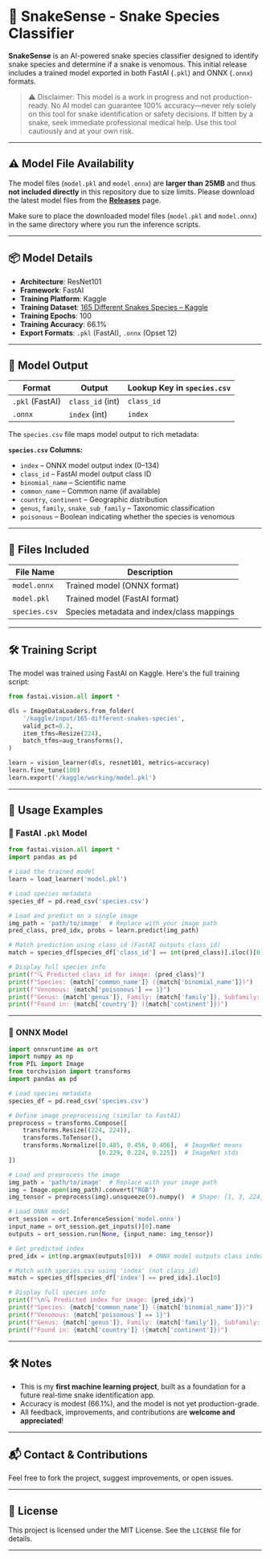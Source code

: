 # 🐍 SnakeSense - Snake Species Classifier

**SnakeSense** is an AI-powered snake species classifier designed to identify snake species and determine if a snake is venomous. This initial release includes a trained model exported in both FastAI (`.pkl`) and ONNX (`.onnx`) formats.

> ⚠️ Disclaimer: This model is a work in progress and not production-ready. No AI model can guarantee 100% accuracy—never rely solely on this tool for snake identification or safety decisions. If bitten by a snake, seek immediate professional medical help. Use this tool cautiously and at your own risk.
---

## ⚠️ Model File Availability

The model files (`model.pkl` and `model.onnx`) are **larger than 25MB** and thus **not included directly** in this repository due to size limits.
Please download the latest model files from the **[Releases](https://github.com/lostplusfound/SnakeSense/releases)** page.

Make sure to place the downloaded model files (`model.pkl` and `model.onnx`) in the same directory where you run the inference scripts.

---

## 📦 Model Details

* **Architecture**: ResNet101
* **Framework**: FastAI
* **Training Platform**: Kaggle
* **Training Dataset**: [165 Different Snakes Species – Kaggle](https://www.kaggle.com/datasets/goelyash/165-different-snakes-species)
* **Training Epochs**: 100
* **Training Accuracy**: 66.1%
* **Export Formats**: `.pkl` (FastAI), `.onnx` (Opset 12)

---

## 🧠 Model Output

| Format          | Output           | Lookup Key in `species.csv` |
| --------------- | ---------------- | --------------------------- |
| `.pkl` (FastAI) | `class_id` (int) | `class_id`                  |
| `.onnx`         | `index` (int)    | `index`                     |

The `species.csv` file maps model output to rich metadata:

**`species.csv` Columns:**

* `index` – ONNX model output index (0–134)
* `class_id` – FastAI model output class ID
* `binomial_name` – Scientific name
* `common_name` – Common name (if available)
* `country`, `continent` – Geographic distribution
* `genus`, `family`, `snake_sub_family` – Taxonomic classification
* `poisonous` – Boolean indicating whether the species is venomous

---

## 📁 Files Included

| File Name     | Description                               |
| ------------- | ----------------------------------------- |
| `model.onnx`  | Trained model (ONNX format)               |
| `model.pkl`   | Trained model (FastAI format)             |
| `species.csv` | Species metadata and index/class mappings |

---

## 🛠️ Training Script

The model was trained using FastAI on Kaggle. Here's the full training script:

```python
from fastai.vision.all import *

dls = ImageDataLoaders.from_folder(
    '/kaggle/input/165-different-snakes-species',
    valid_pct=0.2,
    item_tfms=Resize(224),
    batch_tfms=aug_transforms(),
)

learn = vision_learner(dls, resnet101, metrics=accuracy)
learn.fine_tune(100)
learn.export('/kaggle/working/model.pkl')
```

---

## 🚀 Usage Examples

### 🔷 FastAI `.pkl` Model

```python
from fastai.vision.all import *
import pandas as pd

# Load the trained model
learn = load_learner('model.pkl')

# Load species metadata
species_df = pd.read_csv('species.csv')

# Load and predict on a single image
img_path = 'path/to/image'  # Replace with your image path
pred_class, pred_idx, probs = learn.predict(img_path)

# Match prediction using class_id (FastAI outputs class_id)
match = species_df[species_df['class_id'] == int(pred_class)].iloc()[0]

# Display full species info
print(f"🔍 Predicted class_id for image: {pred_class}")
print(f"Species: {match['common_name']} ({match['binomial_name']})")
print(f"Venomous: {match['poisonous'] == 1}")
print(f"Genus: {match['genus']}, Family: {match['family']}, Subfamily: {match['snake_sub_family']}")
print(f"Found in: {match['country']} ({match['continent']})")
```

---

### 🔶 ONNX Model

```python
import onnxruntime as ort
import numpy as np
from PIL import Image
from torchvision import transforms
import pandas as pd

# Load species metadata
species_df = pd.read_csv('species.csv')

# Define image preprocessing (similar to FastAI)
preprocess = transforms.Compose([
    transforms.Resize((224, 224)),
    transforms.ToTensor(),
    transforms.Normalize([0.485, 0.456, 0.406],  # ImageNet means
                         [0.229, 0.224, 0.225])  # ImageNet stds
])

# Load and preprocess the image
img_path = 'path/to/image'  # Replace with your image path
img = Image.open(img_path).convert("RGB")
img_tensor = preprocess(img).unsqueeze(0).numpy()  # Shape: [1, 3, 224, 224]

# Load ONNX model
ort_session = ort.InferenceSession('model.onnx')
input_name = ort_session.get_inputs()[0].name
outputs = ort_session.run(None, {input_name: img_tensor})

# Get predicted index
pred_idx = int(np.argmax(outputs[0]))  # ONNX model outputs class index (0–134)

# Match with species.csv using 'index' (not class_id)
match = species_df[species_df['index'] == pred_idx].iloc[0]

# Display full species info
print(f"\n🔍 Predicted index for image: {pred_idx}")
print(f"Species: {match['common_name']} ({match['binomial_name']})")
print(f"Venomous: {match['poisonous'] == 1}")
print(f"Genus: {match['genus']}, Family: {match['family']}, Subfamily: {match['snake_sub_family']}")
print(f"Found in: {match['country']} ({match['continent']})")
```

---

## 🛠️ Notes

* This is my **first machine learning project**, built as a foundation for a future real-time snake identification app.
* Accuracy is modest (66.1%), and the model is not yet production-grade.
* All feedback, improvements, and contributions are **welcome and appreciated**!

---

## 📬 Contact & Contributions

Feel free to fork the project, suggest improvements, or open issues. 

---

## 📄 License

This project is licensed under the MIT License. See the `LICENSE` file for details.

---

